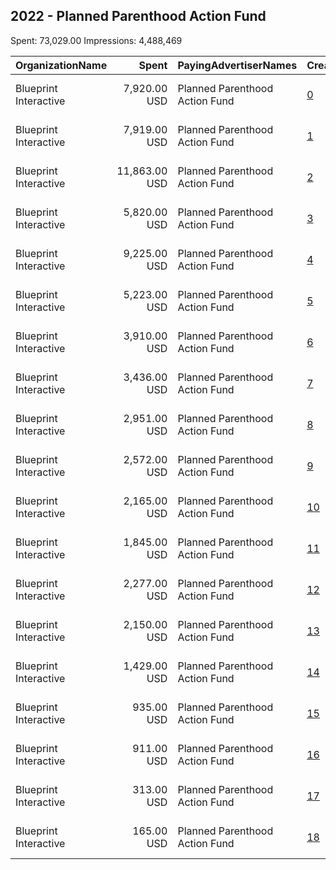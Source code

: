 ## 2022 - Planned Parenthood Action Fund 
Spent: 73,029.00
Impressions: 4,488,469

|OrganizationName|Spent|PayingAdvertiserNames|CreativeUrls|Impressions|Genders|AgeBrackets|CountryCodes|BillingAddresses|CandidateBallotInformation|
|:---|---:|:---|:---|---:|:---|:---|:---|:---|:---|
|Blueprint Interactive|7,920.00 USD|Planned Parenthood Action Fund|[0](https://www.snap.com/political-ads/asset/ccd6fc89329aa3225f8210f068d5f6c007d096a6776832899144996ffed50ba5?mediaType=mp4)|1,196,056||18-44|united states|"1730 Rhode Island Ave NW Suite 1014,Washington,20036,US"||
|Blueprint Interactive|7,919.00 USD|Planned Parenthood Action Fund|[1](https://www.snap.com/political-ads/asset/ccd6fc89329aa3225f8210f068d5f6c007d096a6776832899144996ffed50ba5?mediaType=mp4)|1,139,994|FEMALE|18-44|united states|"1730 Rhode Island Ave NW Suite 1014,Washington,20036,US"||
|Blueprint Interactive|11,863.00 USD|Planned Parenthood Action Fund|[2](https://www.snap.com/political-ads/asset/97823d86aa5fd419d322553f576921677b98e18661850dec7795bbd7cec6d69d?mediaType=mp4)|427,661||18-40|united states|"1730 Rhode Island Ave NW Suite 1014,Washington,20036,US"||
|Blueprint Interactive|5,820.00 USD|Planned Parenthood Action Fund|[3](https://www.snap.com/political-ads/asset/80d9e7fa9efe6276a4c91d9d36b145c33da49373fdf0cf189ba9dd4104566314?mediaType=mp4)|330,340|FEMALE|35-|united states|"1730 Rhode Island Ave NW Suite 1014,Washington,20036,US"||
|Blueprint Interactive|9,225.00 USD|Planned Parenthood Action Fund|[4](https://www.snap.com/political-ads/asset/a7878aab1c5a9fa02b5f0d9a052b0fd1a84f22037ca228d7b15795c93675d4fe?mediaType=mp4)|302,543||18-40|united states|"1730 Rhode Island Ave NW Suite 1014,Washington,20036,US"||
|Blueprint Interactive|5,223.00 USD|Planned Parenthood Action Fund|[5](https://www.snap.com/political-ads/asset/80d9e7fa9efe6276a4c91d9d36b145c33da49373fdf0cf189ba9dd4104566314?mediaType=mp4)|243,312||18-44|united states|"1730 Rhode Island Ave NW Suite 1014,Washington,20036,US"||
|Blueprint Interactive|3,910.00 USD|Planned Parenthood Action Fund|[6](https://www.snap.com/political-ads/asset/3a66384bdab3514b6f5bf4bda353f84d422ec7410204c20a1a8e031ba1efa63f?mediaType=mp4)|141,024||18-44|united states|"1730 Rhode Island Ave NW Suite 1014,Washington,20036,US"||
|Blueprint Interactive|3,436.00 USD|Planned Parenthood Action Fund|[7](https://www.snap.com/political-ads/asset/e95ce12957bee7ab4f827a0d8574eeba6497b7c6aec1159f8106c9c121172916?mediaType=mp4)|97,558|FEMALE|18-35|united states|"1730 Rhode Island Ave NW Suite 1014,Washington,20036,US"||
|Blueprint Interactive|2,951.00 USD|Planned Parenthood Action Fund|[8](https://www.snap.com/political-ads/asset/e95ce12957bee7ab4f827a0d8574eeba6497b7c6aec1159f8106c9c121172916?mediaType=mp4)|90,744||18-44|united states|"1730 Rhode Island Ave NW Suite 1014,Washington,20036,US"||
|Blueprint Interactive|2,572.00 USD|Planned Parenthood Action Fund|[9](https://www.snap.com/political-ads/asset/1b8f42c40a2f79405d946f71c48baed809259068381559179d02c30eb354f687?mediaType=mp4)|89,350||18-44|united states|"1730 Rhode Island Ave NW Suite 1014,Washington,20036,US"||
|Blueprint Interactive|2,165.00 USD|Planned Parenthood Action Fund|[10](https://www.snap.com/political-ads/asset/3a66384bdab3514b6f5bf4bda353f84d422ec7410204c20a1a8e031ba1efa63f?mediaType=mp4)|87,159|FEMALE|35-|united states|"1730 Rhode Island Ave NW Suite 1014,Washington,20036,US"||
|Blueprint Interactive|1,845.00 USD|Planned Parenthood Action Fund|[11](https://www.snap.com/political-ads/asset/1b8f42c40a2f79405d946f71c48baed809259068381559179d02c30eb354f687?mediaType=mp4)|71,986||18-44|united states|"1730 Rhode Island Ave NW Suite 1014,Washington,20036,US"||
|Blueprint Interactive|2,277.00 USD|Planned Parenthood Action Fund|[12](https://www.snap.com/political-ads/asset/1b8f42c40a2f79405d946f71c48baed809259068381559179d02c30eb354f687?mediaType=mp4)|70,254|FEMALE|18-35|united states|"1730 Rhode Island Ave NW Suite 1014,Washington,20036,US"||
|Blueprint Interactive|2,150.00 USD|Planned Parenthood Action Fund|[13](https://www.snap.com/political-ads/asset/1b8f42c40a2f79405d946f71c48baed809259068381559179d02c30eb354f687?mediaType=mp4)|59,423|FEMALE|18-35|united states|"1730 Rhode Island Ave NW Suite 1014,Washington,20036,US"||
|Blueprint Interactive|1,429.00 USD|Planned Parenthood Action Fund|[14](https://www.snap.com/political-ads/asset/e95ce12957bee7ab4f827a0d8574eeba6497b7c6aec1159f8106c9c121172916?mediaType=mp4)|56,118||18-44|united states|"1730 Rhode Island Ave NW Suite 1014,Washington,20036,US"||
|Blueprint Interactive|935.00 USD|Planned Parenthood Action Fund|[15](https://www.snap.com/political-ads/asset/e95ce12957bee7ab4f827a0d8574eeba6497b7c6aec1159f8106c9c121172916?mediaType=mp4)|32,912|FEMALE|18-35|united states|"1730 Rhode Island Ave NW Suite 1014,Washington,20036,US"||
|Blueprint Interactive|911.00 USD|Planned Parenthood Action Fund|[16](https://www.snap.com/political-ads/asset/8c7223596b057dca01ee0f55c727da482816b3cef09a1dee506695b5ff8f77ff?mediaType=mp4)|31,771||18-40|united states|"1730 Rhode Island Ave NW Suite 1014,Washington,20036,US"||
|Blueprint Interactive|313.00 USD|Planned Parenthood Action Fund|[17](https://www.snap.com/political-ads/asset/ba2c4a7478e267b18e889fced96576af697dffcbe15ff6d60ecd5aabb705d63c?mediaType=mp4)|15,480|FEMALE|35-|united states|"1730 Rhode Island Ave NW Suite 1014,Washington,20036,US"||
|Blueprint Interactive|165.00 USD|Planned Parenthood Action Fund|[18](https://www.snap.com/political-ads/asset/ba2c4a7478e267b18e889fced96576af697dffcbe15ff6d60ecd5aabb705d63c?mediaType=mp4)|4,784||18-44|united states|"1730 Rhode Island Ave NW Suite 1014,Washington,20036,US"||

